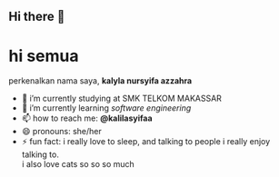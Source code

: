 ## Hi there 👋

# hi semua
perkenalkan nama saya, **kalyla nursyifa azzahra** </br>

- 🔭 i’m currently studying at SMK TELKOM MAKASSAR
- 🌱 i’m currently learning *software engineering*
- 📫 how to reach me: **@kalilasyifaa**
- 😄 pronouns: she/her
- ⚡ fun fact: i really love to sleep, and talking to people i really enjoy talking to. </br>
i also love cats so so so much

